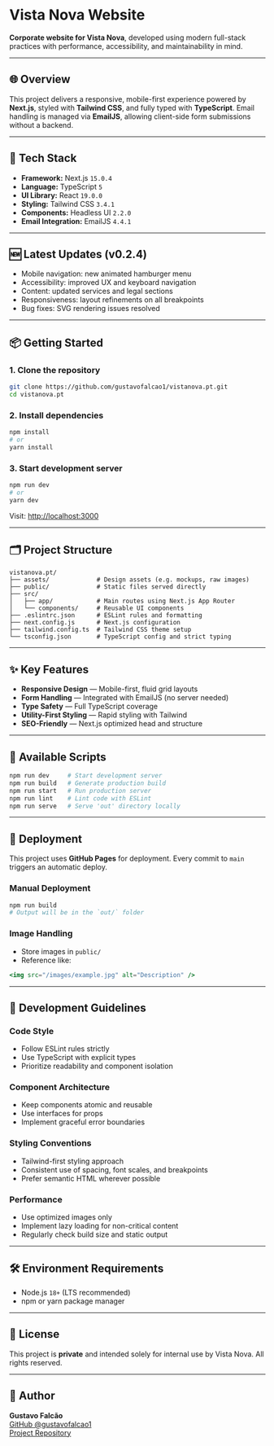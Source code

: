 # Vista Nova Website

**Corporate website for Vista Nova**, developed using modern full-stack practices with performance, accessibility, and maintainability in mind.

---

## 🌐 Overview

This project delivers a responsive, mobile-first experience powered by **Next.js**, styled with **Tailwind CSS**, and fully typed with **TypeScript**. Email handling is managed via **EmailJS**, allowing client-side form submissions without a backend.

---

## 🚧 Tech Stack

- **Framework:** Next.js `15.0.4`
- **Language:** TypeScript `5`
- **UI Library:** React `19.0.0`
- **Styling:** Tailwind CSS `3.4.1`
- **Components:** Headless UI `2.2.0`
- **Email Integration:** EmailJS `4.4.1`

---

## 🆕 Latest Updates (v0.2.4)

- Mobile navigation: new animated hamburger menu
- Accessibility: improved UX and keyboard navigation
- Content: updated services and legal sections
- Responsiveness: layout refinements on all breakpoints
- Bug fixes: SVG rendering issues resolved

---

## 📦 Getting Started

### 1. Clone the repository
```bash
git clone https://github.com/gustavofalcao1/vistanova.pt.git
cd vistanova.pt
```

### 2. Install dependencies
```bash
npm install
# or
yarn install
```

### 3. Start development server
```bash
npm run dev
# or
yarn dev
```

Visit: [http://localhost:3000](http://localhost:3000)

---

## 🗂 Project Structure

```
vistanova.pt/
├── assets/             # Design assets (e.g. mockups, raw images)
├── public/             # Static files served directly
├── src/
│   ├── app/            # Main routes using Next.js App Router
│   └── components/     # Reusable UI components
├── .eslintrc.json      # ESLint rules and formatting
├── next.config.js      # Next.js configuration
├── tailwind.config.ts  # Tailwind CSS theme setup
└── tsconfig.json       # TypeScript config and strict typing
```

---

## ✨ Key Features

- **Responsive Design** — Mobile-first, fluid grid layouts
- **Form Handling** — Integrated with EmailJS (no server needed)
- **Type Safety** — Full TypeScript coverage
- **Utility-First Styling** — Rapid styling with Tailwind
- **SEO-Friendly** — Next.js optimized head and structure

---

## 🔧 Available Scripts

```bash
npm run dev     # Start development server
npm run build   # Generate production build
npm run start   # Run production server
npm run lint    # Lint code with ESLint
npm run serve   # Serve 'out' directory locally
```

---

## 🚀 Deployment

This project uses **GitHub Pages** for deployment. Every commit to `main` triggers an automatic deploy.

### Manual Deployment
```bash
npm run build
# Output will be in the `out/` folder
```

### Image Handling
- Store images in `public/`
- Reference like:
```jsx
<img src="/images/example.jpg" alt="Description" />
```

---

## 📐 Development Guidelines

### Code Style
- Follow ESLint rules strictly
- Use TypeScript with explicit types
- Prioritize readability and component isolation

### Component Architecture
- Keep components atomic and reusable
- Use interfaces for props
- Implement graceful error boundaries

### Styling Conventions
- Tailwind-first styling approach
- Consistent use of spacing, font scales, and breakpoints
- Prefer semantic HTML wherever possible

### Performance
- Use optimized images only
- Implement lazy loading for non-critical content
- Regularly check build size and static output

---

## 🛠 Environment Requirements

- Node.js `18+` (LTS recommended)
- npm or yarn package manager

---

## 📄 License

This project is **private** and intended solely for internal use by Vista Nova.
All rights reserved.

---

## 👤 Author
**Gustavo Falcão**  
[GitHub @gustavofalcao1](https://github.com/gustavofalcao1)  
[Project Repository](https://github.com/gustavofalcao1/vistanova.pt)

